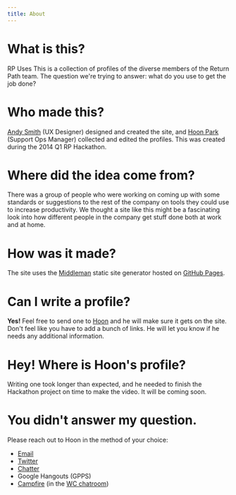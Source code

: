 ```yaml
---
title: About
---
```


# What is this?

RP Uses This is a collection of profiles of the diverse members of the Return Path team. The question we're trying to answer: what do you use to get the job done?

# Who made this?

[Andy Smith](http://rpfaces.returnpath.net/andy.smith) (UX Designer) designed and created the site, and [Hoon Park](http://rpfaces.returnpath.net/hoon.park) (Support Ops Manager) collected and edited the profiles. This was created during the 2014 Q1 RP Hackathon.

# Where did the idea come from?

There was a group of people who were working on coming up with some standards or suggestions to the rest of the company on tools they could use to increase productivity. We thought a site like this might be a fascinating look into how different people in the company get stuff done both at work and at home.

# How was it made?

The site uses the [Middleman](http://middlemanapp.com/) static site generator hosted on [GitHub Pages](http://pages.github.com/).

# Can I write a profile?

**Yes!** Feel free to send one to [Hoon](mailto:hoon.park@returnpath.com?Subject=I%20wrote%20a%20RP%20Uses%20This%20profile) and he will make sure it gets on the site. Don't feel like you have to add a bunch of links. He will let you know if he needs any additional information.

# Hey! Where is Hoon's profile?

Writing one took longer than expected, and he needed to finish the Hackathon project on time to make the video. It will be coming soon.

# You didn't answer my question.

Please reach out to Hoon in the method of your choice:

* [Email](mailto:hoon.park@returnpath.com)
* [Twitter](https://twitter.com/hoonpark)
* [Chatter](https://ssl.salesforce.com/_ui/core/userprofile/UserProfilePage?u=0050000000756ke&tab=sfdc.ProfilePlatformFeed)
* Google Hangouts (GPPS)
* [Campfire](https://returnpath.campfirenow.com/) (in the [WC chatroom](https://returnpath.campfirenow.com/room/559012))